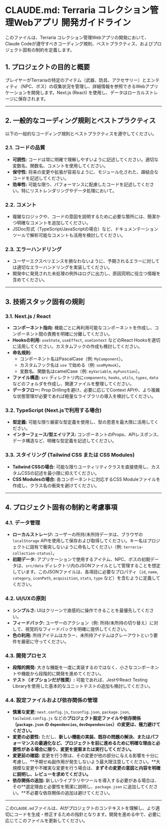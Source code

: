 # CLAUDE.md: Terraria コレクション管理Webアプリ 開発ガイドライン

このファイルは、Terraria コレクション管理Webアプリの開発において、Claude Codeが遵守すべきコーディング規則、ベストプラクティス、およびプロジェクト固有の制約を定義します。

## 1. プロジェクトの目的と概要

プレイヤーがTerrariaの特定のアイテム（武器、防具、アクセサリー）とエンティティ（NPC、ボス）の収集状況を管理し、詳細情報を参照できるWebアプリケーションを開発します。Next.js (React) を使用し、データはローカルストレージに保存されます。

---

## 2. 一般的なコーディング規則とベストプラクティス

以下の一般的なコーディング規則とベストプラクティスを遵守してください。

### 2.1. コードの品質

* **可読性:** コードは常に明確で理解しやすいように記述してください。適切な変数名、関数名、コメントを使用してください。
* **保守性:** 将来の変更や拡張が容易なように、モジュール化された、疎結合なコードを記述してください。
* **効率性:** 可能な限り、パフォーマンスに配慮したコードを記述してください。特にリストレンダリングやデータ処理において。

### 2.2. コメント

* 複雑なロジックや、コードの意図を説明するために必要な箇所には、簡潔かつ明確なコメントを追加してください。
* JSDoc形式（TypeScript/JavaScriptの場合）など、ドキュメンテーションツールで解析可能なコメントも活用を検討してください。

### 2.3. エラーハンドリング

* ユーザーエクスペリエンスを損なわないように、予期されるエラーに対しては適切なエラーハンドリングを実装してください。
* 開発中に発見された未処理の例外はログに出力し、原因究明に役立つ情報を含めてください。

---

## 3. 技術スタック固有の規則

### 3.1. Next.js / React

* **コンポーネント指向:** 機能ごとに再利用可能なコンポーネントを作成し、コンポーネント間の責務を明確に分離してください。
* **Hooksの利用:** `useState`, `useEffect`, `useContext` などのReact Hooksを適切に活用してください。カスタムフックの作成も検討してください。
* **命名規則:**
    * コンポーネント名はPascalCase（例: `MyComponent`）。
    * カスタムフック名は `use` で始める（例: `useMyHook`）。
    * 変数名、関数名はcamelCase（例: `myVariable`, `myFunction`）。
* **ファイル構造:** `src` ディレクトリ内に`components`, `hooks`, `utils`, `types`, `data` などのフォルダを作成し、関連ファイルを整理してください。
* **データフロー:** Prop Drillingを避け、必要に応じてContext APIや、より複雑な状態管理が必要であれば軽量なライブラリの導入を検討してください。

### 3.2. TypeScript (Next.jsで利用する場合)

* **型定義:** 可能な限り厳密な型定義を使用し、型の恩恵を最大限に活用してください。
* **インターフェース/型エイリアス:** コンポーネントのProps、APIレスポンス、データ構造など、明確な型定義を記述してください。

### 3.3. スタイリング (Tailwind CSS または CSS Modules)

* **Tailwind CSSの場合:** 可能な限りユーティリティクラスを直接使用し、カスタムCSSの記述を最小限に抑えてください。
* **CSS Modulesの場合:** 各コンポーネントに対応するCSS Moduleファイルを作成し、クラス名の衝突を避けてください。

---

## 4. プロジェクト固有の制約と考慮事項

### 4.1. データ管理

* **ローカルストレージ:** ユーザーの所持/未所持データは、ブラウザの `localStorage` APIを使用して保存および取得してください。キー名はプロジェクトに固有で衝突しないように命名してください（例: `terraria-collection-status`）。
* **初期データ:** アプリケーションで使用するアイテム、NPC、ボスの初期データは、`src/data` ディレクトリ内のJSONファイルとして管理することを想定しています。このJSONファイルは、各項目に必要なプロパティ（`id`, `name`, `category`, `iconPath`, `acquisition`, `stats`, `type` など）を含むように定義してください。

### 4.2. UI/UXの原則

* **シンプルさ:** UIはクリーンで直感的に操作できることを最優先してください。
* **フィードバック:** ユーザーのアクション（例: 所持/未所持の切り替え）に対して、視覚的なフィードバックを明確に提供してください。
* **色の利用:** 所持アイテムはカラー、未所持アイテムはグレーアウトという要件を厳密に守ってください。

### 4.3. 開発プロセス

* **段階的開発:** 大きな機能を一度に実装するのではなく、小さなコンポーネントや機能から段階的に開発を進めてください。
* **テスト（オプションだが推奨）:** 可能であれば、JestやReact Testing Libraryを使用した基本的なユニットテストの追加も検討してください。

### 4.4. 設定ファイルおよび依存関係の管理

* **慎重な変更:** `next.config.js`, `tsconfig.json`, `package.json`, `tailwind.config.js` などの**プロジェクト設定ファイルや依存関係（`package.json` の `dependencies`, `devDependencies`）の変更は、極力避けてください。**
* **変更の必要性:** ただし、**新しい機能の実装、既存の問題の解決、またはパフォーマンスの最適化など、プロジェクトを前に進めるために明確な理由と必要性がある場合に限り、変更を提案または実行してください。**
* **変更前の確認:** 変更を行う際は、その変更が他の部分に与える影響を十分に考慮し、**予期せぬ副作用が発生しないよう最大限注意してください。**大規模な変更や不確実な変更を行う場合は、**まずその変更の意図と内容を明確に説明し、レビューを求めてください。**
* **依存関係の追加:** 新しいライブラリやツールを導入する必要がある場合は、その**選定理由と必要性を簡潔に説明し、`package.json` に追加してください。**不必要な依存関係の追加は避けてください。

---

この`CLAUDE.md`ファイルは、AIがプロジェクトのコンテキストを理解し、より適切にコードを生成・修正するための指針となります。開発を進める中で、必要に応じてこのファイルを更新してください。